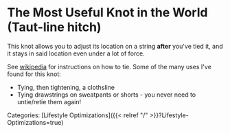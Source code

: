 # The Most Useful Knot in the World (Taut-line hitch)

This knot allows you to adjust its location on a string **after** you've tied
it, and it stays in said location even under a lot of force.

See [wikipedia](https://en.wikipedia.org/wiki/Taut-line_hitch) for instructions
on how to tie. Some of the many uses I've found for this knot:

 - Tying, then tightening, a clothsline
 - Tying drawstrings on sweatpants or shorts - you never need to untie/retie
   them again!

Categories: [Lifestyle Optimizations]({{< relref "/" >}}?Lifestyle-Optimizations=true)